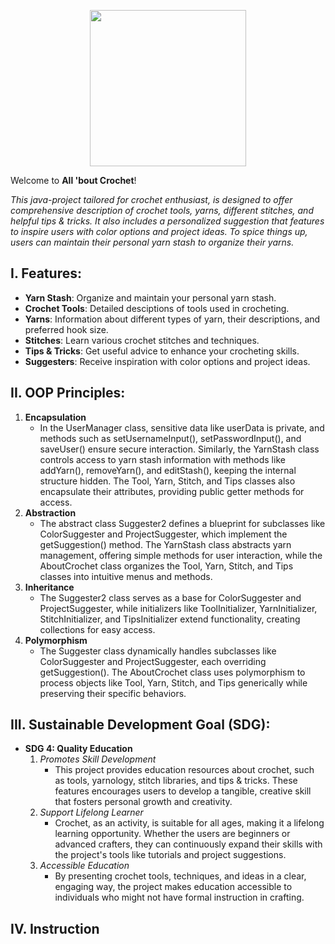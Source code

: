 <p align="center">
  <img src="your-gif.gif" width="250" height="auto">
</p>

Welcome to **All 'bout Crochet**!

*This java-project tailored for crochet enthusiast, is designed to offer comprehensive description of crochet tools, yarns, different stitches, and helpful tips & tricks. It also includes a personalized suggestion that features to inspire users with color options and project ideas. To spice things up, users can maintain their personal yarn stash to organize their yarns.*

## I. Features:
- **Yarn Stash**: Organize and maintain your personal yarn stash.
- **Crochet Tools**: Detailed desciptions of tools used in crocheting.
- **Yarns**: Information about different types of yarn, their descriptions, and preferred hook size.
- **Stitches**: Learn various crochet stitches and techniques.
- **Tips & Tricks**: Get useful advice to enhance your crocheting skills.
- **Suggesters**: Receive inspiration with color options and project ideas.

## II. OOP Principles:
1. **Encapsulation**
    - In the UserManager class, sensitive data like userData is private, and methods such as setUsernameInput(), setPasswordInput(), and saveUser() ensure secure interaction. Similarly, the YarnStash class controls access to yarn stash information with methods like addYarn(), removeYarn(), and editStash(), keeping the internal structure hidden. The Tool, Yarn, Stitch, and Tips classes also encapsulate their attributes, providing public getter methods for access.
2. **Abstraction**
    -  The abstract class Suggester2 defines a blueprint for subclasses like ColorSuggester and ProjectSuggester, which implement the getSuggestion() method. The YarnStash class abstracts yarn management, offering simple methods for user interaction, while the AboutCrochet class organizes the Tool, Yarn, Stitch, and Tips classes into intuitive menus and methods.
3. **Inheritance**
    - The Suggester2 class serves as a base for ColorSuggester and ProjectSuggester, while initializers like ToolInitializer, YarnInitializer, StitchInitializer, and TipsInitializer extend functionality, creating collections for easy access.
4. **Polymorphism**
    - The Suggester class dynamically handles subclasses like ColorSuggester and ProjectSuggester, each overriding getSuggestion(). The AboutCrochet class uses polymorphism to process objects like Tool, Yarn, Stitch, and Tips generically while preserving their specific behaviors.

## III. Sustainable Development Goal (SDG):
- **SDG 4: Quality Education**
    1. *Promotes Skill Development*
        - This project provides education resources about crochet, such as tools, yarnology, stitch libraries, and tips & tricks. These features encourages users to develop a tangible, creative skill that fosters personal growth and creativity.
    2. *Support Lifelong Learner*
        - Crochet, as an activity, is suitable for all ages, making it a lifelong learning opportunity. Whether the users are beginners or advanced crafters, they can continuously expand their skills with the project's tools like tutorials and project suggestions.
    3. *Accessible Education*
        - By presenting crochet tools, techniques, and ideas in a clear, engaging way, the project makes education accessible to individuals who might not have formal instruction in crafting.

## IV. Instruction